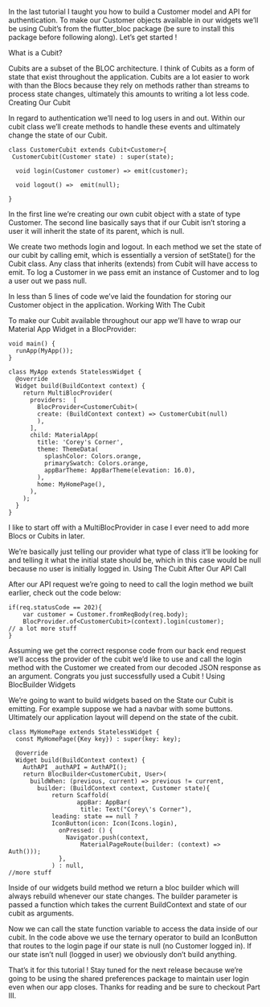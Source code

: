 In the last tutorial I taught you how to build a Customer model and API for authentication. To make our Customer objects available in our widgets we’ll be using Cubit’s from the flutter_bloc package (be sure to install this package before following along). Let’s get started !

What is a Cubit?

Cubits are a subset of the BLOC architecture. I think of Cubits as a form of state that exist throughout the application. Cubits are a lot easier to work with than the Blocs because they rely on methods rather than streams to process state changes, ultimately this amounts to writing a lot less code.
Creating Our Cubit

In regard to authentication we’ll need to log users in and out. Within our cubit class we’ll create methods to handle these events and ultimately change the state of our Cubit.

```
class CustomerCubit extends Cubit<Customer>{ 
 CustomerCubit(Customer state) : super(state); 

  void login(Customer customer) => emit(customer);
  
  void logout() =>  emit(null);
  
}
```

In the first line we’re creating our own cubit object with a state of type Customer. The second line basically says that if our Cubit isn’t storing a user it will inherit the state of its parent, which is null.

We create two methods login and logout. In each method we set the state of our cubit by calling emit, which is essentially a version of setState() for the Cubit class. Any class that inherits (extends) from Cubit will have access to emit. To log a Customer in we pass emit an instance of Customer and to log a user out we pass null.

In less than 5 lines of code we’ve laid the foundation for storing our Customer object in the application.
Working With The Cubit

To make our Cubit available throughout our app we’ll have to wrap our Material App Widget in a BlocProvider:

```
void main() {
  runApp(MyApp());
}

class MyApp extends StatelessWidget {
  @override
  Widget build(BuildContext context) {
    return MultiBlocProvider(
      providers:  [
        BlocProvider<CustomerCubit>(
        create: (BuildContext context) => CustomerCubit(null)
        ),
      ],
      child: MaterialApp(
        title: 'Corey's Corner',
        theme: ThemeData(
          splashColor: Colors.orange,
          primarySwatch: Colors.orange,
          appBarTheme: AppBarTheme(elevation: 16.0),
        ),
        home: MyHomePage(),
      ),
    );
  }
}
```

I like to start off with a MultiBlocProvider in case I ever need to add more Blocs or Cubits in later.

We’re basically just telling our provider what type of class it’ll be looking for and telling it what the initial state should be, which in this case would be null because no user is initially logged in.
Using The Cubit After Our API Call

After our API request we’re going to need to call the login method we built earlier, check out the code below:

```
if(req.statusCode == 202){
    var customer = Customer.fromReqBody(req.body);
    BlocProvider.of<CustomerCubit>(context).login(customer); 
// a lot more stuff
}
```

Assuming we get the correct response code from our back end request we’ll access the provider of the cubit we’d like to use and call the login method with the Customer we created from our decoded JSON response as an argument. Congrats you just successfully used a Cubit !
Using BlocBuilder Widgets

We’re going to want to build widgets based on the State our Cubit is emitting. For example suppose we had a navbar with some buttons. Ultimately our application layout will depend on the state of the cubit.

```
class MyHomePage extends StatelessWidget {
  const MyHomePage({Key key}) : super(key: key);

  @override
  Widget build(BuildContext context) {
    AuthAPI _authAPI = AuthAPI();
    return BlocBuilder<CustomerCubit, User>(
      buildWhen: (previous, current) => previous != current,
        builder: (BuildContext context, Customer state){
            return Scaffold(
                   appBar: AppBar(
                    title: Text("Corey\'s Corner"),
            leading: state == null ?
            IconButton(icon: Icon(Icons.login),
              onPressed: () {
                Navigator.push(context,
                    MaterialPageRoute(builder: (context) =>     Auth()));
              },
            ) : null, 
//more stuff
```

Inside of our widgets build method we return a bloc builder which will always rebuild whenever our state changes. The builder parameter is passed a function which takes the current BuildContext and state of our cubit as arguments.

Now we can call the state function variable to access the data inside of our cubit. In the code above we use the ternary operator to build an IconButton that routes to the login page if our state is null (no Customer logged in). If our state isn’t null (logged in user) we obviously don’t build anything.

That’s it for this tutorial ! Stay tuned for the next release because we’re going to be using the shared preferences package to maintain user login even when our app closes. Thanks for reading and be sure to checkout Part III.
